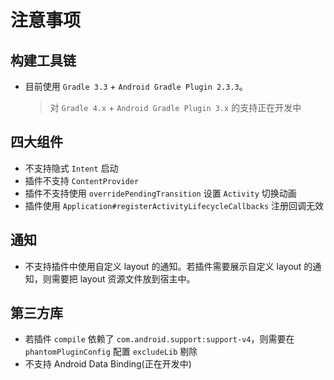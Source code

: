 # 注意事项

## 构建工具链

- 目前使用 `Gradle 3.3` + `Android Gradle Plugin 2.3.3`。
  > 对 `Gradle 4.x` + `Android Gradle Plugin 3.x` 的支持正在开发中

## 四大组件

- 不支持隐式 `Intent` 启动
- 插件不支持 `ContentProvider`
- 插件不支持使用 `overridePendingTransition` 设置 `Activity` 切换动画
- 插件使用 `Application#registerActivityLifecycleCallbacks` 注册回调无效

## 通知

- 不支持插件中使用自定义 layout 的通知。若插件需要展示自定义 layout 的通知，则需要把 layout 资源文件放到宿主中。

## 第三方库

- 若插件 `compile` 依赖了 `com.android.support:support-v4`，则需要在 `phantomPluginConfig` 配置 `excludeLib` 剔除
- 不支持 Android Data Binding(正在开发中)
